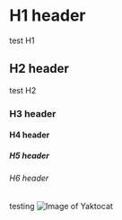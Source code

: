 # H1 header
test H1
## H2 header 
test H2
### H3 header
#### H4 header
##### H5 header
###### H6 header
testing
![Image of Yaktocat](https://octodex.github.com/images/yaktocat.png)
